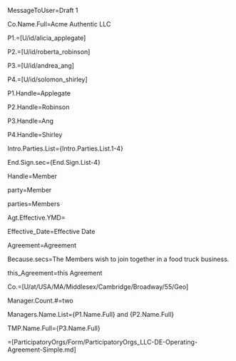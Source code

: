 MessageToUser=Draft 1

Co.Name.Full=Acme Authentic LLC

P1.=[U/id/alicia_applegate]

P2.=[U/id/roberta_robinson]

P3.=[U/id/andrea_ang]

P4.=[U/id/solomon_shirley]

P1.Handle=Applegate

P2.Handle=Robinson

P3.Handle=Ang

P4.Handle=Shirley

Intro.Parties.List={Intro.Parties.List.1-4}

End.Sign.sec={End.Sign.List-4}

Handle=Member

party=Member

parties=Members

Agt.Effective.YMD=

Effective_Date=Effective Date

Agreement=Agreement

Because.secs=The Members wish to join together in a food truck business.

this_Agreement=this Agreement

Co.=[U/at/USA/MA/Middlesex/Cambridge/Broadway/55/Geo]

Manager.Count.#=two

Managers.Name.List={P1.Name.Full} and {P2.Name.Full}

TMP.Name.Full={P3.Name.Full}

=[ParticipatoryOrgs/Form/ParticipatoryOrgs_LLC-DE-Operating-Agreement-Simple.md]